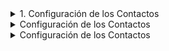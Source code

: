 
<details>
<summary>
1. Configuración de los Contactos
</summary>


<details>
<summary>
              1.1 Importar contactos
</summary>
  [Paso 1. Ir al sector de los archivos de contactos en las nubes](https://github.com/Funpei/chatBot/tree/master/Configuraciones)

[I'm an inline-style link](https://www.google.com)

              
   **Paso 2.** Ejectutar el programa que efecúa la importación de contactos
                ir al escritorio y hacer clic en el acceso directo llamado <Cargar_Contactos>  
</details>



<details>
<summary>
              1.2 Asignarle nombre a los contacos cargados
</summary>
             
             Debe ingresar a la aplicación WhatsApps de su teléfono movil y cambiar el nombre de cada uno de los contactos.     
</details>



<details>
<summary>
              1.2 Asignarle nombre a los contacos cargados
</summary>
                
                Debe ingresar a la aplicación WhatsApps de su teléfono movil y cambiar el nombre de cada uno de los contactos.     
</details>








<p>



```python
print("hello world!")
```

</p>
</details>



<details>
<summary>
Configuración de los Contactos
</summary>
<p>
#### yes, even hidden code blocks!

```python
print("hello world!")
```

</p>
</details>




<details>
<summary>
Configuración de los Contactos
</summary>
<p>
#### yes, even hidden code blocks!

```python
print("hello world!")
```

</p>
</details>
